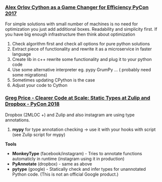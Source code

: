 
### [Alex Orlov Cython as a Game Changer for Efficiency PyCon 2017](https://www.youtube.com/watch?v=_1MSX7V28Po)

For simple solutions with small number of machines is no need for optimization you just add additional boxes. Readability and simplicity first.
If you have big enough infrastructure then think about optimization

1. Check algorithm first and check all options for pure python solutions
2. Extract piece of functionality and rewrite it as a microservice in faster language
3. Create lib in c++ rewrite some functionality and plug it to your python code
4. Use some alternative interpreter eg. pypy GrumPy ... ( probably need some migrations)
5. Sometimes updating CPython is the case
6. Adjust your code to Cython

### [Greg Price - Clearer Code at Scale: Static Types at Zulip and Dropbox - PyCon 2018](https://www.youtube.com/watch?v=0c46YHS3RY8)

Dropbox (2MLOC +) and Zulip and also instagram are using type annotations.

1. **mypy** for type annotation checking -> use it with your hooks with script (see Zulip script for mypy)

**Tools**
  * **MonkeyType** (facebook/instagram) - Tries to annotate functions automaticly in runtime (instagram using it in production)
  * **PyAnnotate** (dropbox) - same as above
  * **pytype** (google) - Statically check and infer types for unannotated Python code. (This is not an official Google product.)
